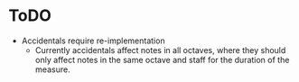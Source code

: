 # ToDO

- Accidentals require re-implementation
	- Currently accidentals affect notes in all octaves, where they should only affect notes in the same octave and staff for the duration of the measure.